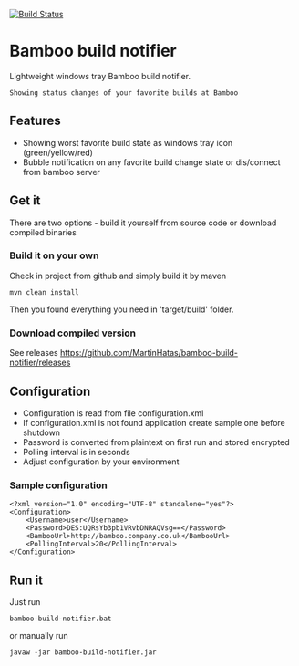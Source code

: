 [![Build Status](https://travis-ci.org/MartinHatas/bamboo-build-notifier.svg?branch=master)](https://travis-ci.org/MartinHatas/bamboo-build-notifier)

# Bamboo build notifier
Lightweight windows tray Bamboo build notifier.

    Showing status changes of your favorite builds at Bamboo

## Features
* Showing worst favorite build state as windows tray icon (green/yellow/red)
* Bubble notification on any favorite build change state or dis/connect from bamboo server

## Get it
There are two options - build it yourself from source code or download compiled binaries
### Build it on your own
Check in project from github and simply build it by maven

    mvn clean install

Then you found everything you need in 'target/build' folder.

### Download compiled version
See releases https://github.com/MartinHatas/bamboo-build-notifier/releases

## Configuration
* Configuration is read from file configuration.xml
* If configuration.xml is not found application create sample one before shutdown
* Password is converted from plaintext on first run and stored encrypted
* Polling interval is in seconds
* Adjust configuration by your environment

### Sample configuration

    <?xml version="1.0" encoding="UTF-8" standalone="yes"?>
    <Configuration>
        <Username>user</Username>
        <Password>DES:UQRsYb3pb1VRvbDNRAQVsg==</Password>
        <BambooUrl>http://bamboo.company.co.uk</BambooUrl>
        <PollingInterval>20</PollingInterval>
    </Configuration>

## Run it
Just run

    bamboo-build-notifier.bat

or manually run

    javaw -jar bamboo-build-notifier.jar


